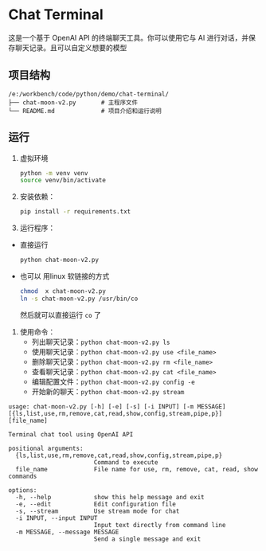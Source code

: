 # Chat Terminal

这是一个基于 OpenAI API 的终端聊天工具。你可以使用它与 AI 进行对话，并保存聊天记录。且可以自定义想要的模型

## 项目结构

```
/e:/workbench/code/python/demo/chat-terminal/
├── chat-moon-v2.py       # 主程序文件
└── README.md             # 项目介绍和运行说明
```

## 运行
1. 虚拟环境
    ```sh
    python -m venv venv
    source venv/bin/activate
    ```
2. 安装依赖：
    ```sh
    pip install -r requirements.txt
    ```

3. 运行程序：
- 直接运行
    ```sh
    python chat-moon-v2.py
    ```
- 也可以 用linux 软链接的方式
    ```sh
    chmod  x chat-moon-v2.py
    ln -s chat-moon-v2.py /usr/bin/co
    ```
    然后就可以直接运行 `co` 了
1. 使用命令：
    - 列出聊天记录：`python chat-moon-v2.py ls`
    - 使用聊天记录：`python chat-moon-v2.py use <file_name>`
    - 删除聊天记录：`python chat-moon-v2.py rm <file_name>`
    - 查看聊天记录：`python chat-moon-v2.py cat <file_name>`
    - 编辑配置文件：`python chat-moon-v2.py config -e`
    - 开始新的聊天：`python chat-moon-v2.py stream`
```shell
usage: chat-moon-v2.py [-h] [-e] [-s] [-i INPUT] [-m MESSAGE] [{ls,list,use,rm,remove,cat,read,show,config,stream,pipe,p}] [file_name]  

Terminal chat tool using OpenAI API

positional arguments:
  {ls,list,use,rm,remove,cat,read,show,config,stream,pipe,p}
                        Command to execute
  file_name             File name for use, rm, remove, cat, read, show commands

options:
  -h, --help            show this help message and exit
  -e, --edit            Edit configuration file
  -s, --stream          Use stream mode for chat
  -i INPUT, --input INPUT
                        Input text directly from command line
  -m MESSAGE, --message MESSAGE
                        Send a single message and exit
```